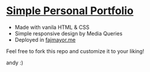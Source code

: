 # [Simple Personal Portfolio](https://fajmayor.me)
- Made with vanila HTML & CSS
- Simple responsive design by Media Queries
- Deployed in [fajmayor.me](https://fajmayor.me)

Feel free to fork this repo and customize it to your liking!

andy :)

